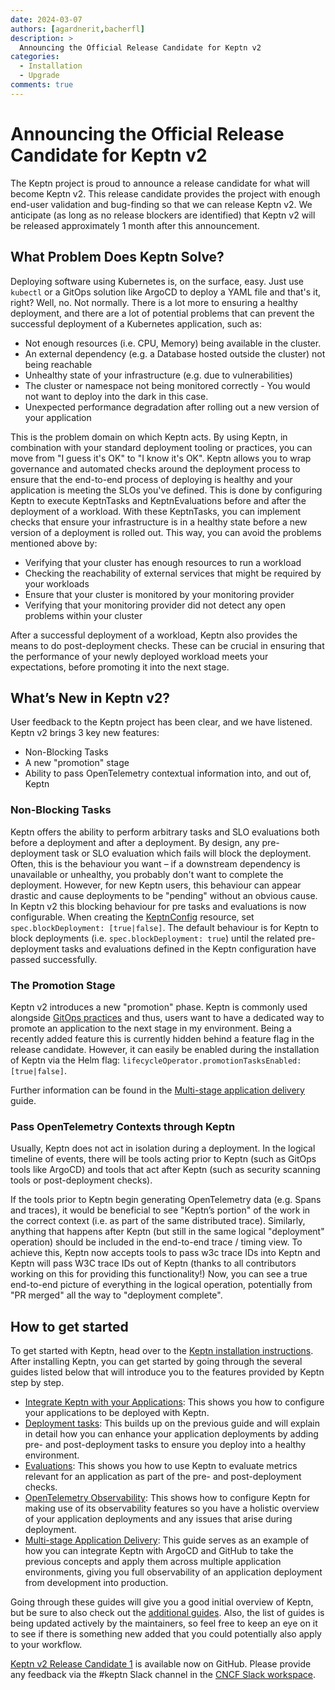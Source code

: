 ```yaml
---
date: 2024-03-07
authors: [agardnerit,bacherfl]
description: >
  Announcing the Official Release Candidate for Keptn v2
categories:
  - Installation
  - Upgrade
comments: true
---
```


# Announcing the Official Release Candidate for Keptn v2

The Keptn project is proud to announce a release candidate for what will become Keptn v2.
This release candidate provides the project with enough end-user validation
and bug-finding so that we can release Keptn v2.
We anticipate (as long as no release blockers are identified) that Keptn
v2 will be released approximately 1 month after this announcement.

<!-- more -->

## What Problem Does Keptn Solve?

Deploying software using Kubernetes is, on the surface, easy.
Just use `kubectl` or a GitOps solution like ArgoCD to deploy a YAML file and that's it, right?
Well, no.
Not normally.
There is a lot more to ensuring a healthy deployment,
and there are a lot of potential problems that can
prevent the successful deployment of a Kubernetes application, such as:

- Not enough resources (i.e. CPU, Memory) being available in the cluster.
- An external dependency (e.g. a Database hosted outside the cluster) not being reachable
- Unhealthy state of your infrastructure (e.g. due to vulnerabilities)
- The cluster or namespace not being monitored correctly - You would not want to deploy into the dark in this case.
- Unexpected performance degradation after rolling out a new version of your application

This is the problem domain on which Keptn acts.
By using Keptn, in combination with your standard deployment tooling or practices,
you can move from "I guess it's OK" to "I know it's OK".
Keptn allows you to wrap governance and automated checks around the deployment
process to ensure that the end-to-end process of deploying is
healthy and your application is meeting the SLOs you've defined.
This is done by configuring Keptn to execute KeptnTasks and
KeptnEvaluations before and after the deployment of a workload.
With these KeptnTasks, you can implement checks that ensure your
infrastructure is in a healthy state before a new version of a deployment is rolled out.
This way, you can avoid the problems mentioned above by:

- Verifying that your cluster has enough resources to run a workload
- Checking the reachability of external services that might be required by your workloads
- Ensure that your cluster is monitored by your monitoring provider
- Verifying that your monitoring provider did not detect any open problems within your cluster

After a successful deployment of a workload, Keptn also provides the means to do post-deployment checks.
These can be crucial in ensuring that the performance of your newly deployed workload meets your expectations,
before promoting it into the next stage.

## What’s New in Keptn v2?

User feedback to the Keptn project has been clear, and we have listened.
Keptn v2 brings 3 key new features:

- Non-Blocking Tasks
- A new "promotion" stage
- Ability to pass OpenTelemetry contextual information into, and out of, Keptn

### Non-Blocking Tasks

Keptn offers the ability to perform arbitrary tasks and SLO
evaluations both before a deployment and after a deployment.
By design, any pre-deployment task or SLO evaluation
which fails will block the deployment.
Often, this is the behaviour you want – if a downstream dependency is unavailable or unhealthy,
you probably don't want to complete the deployment.
However, for new Keptn users, this behaviour can appear drastic
and cause deployments to be "pending" without an obvious cause.
In Keptn v2 this blocking behaviour for pre tasks and evaluations is now configurable.
When creating the [KeptnConfig](https://keptn.sh/stable/docs/reference/crd-reference/config/) resource,
set `spec.blockDeployment: [true|false]`.
The default behaviour is for Keptn to block deployments (i.e. `spec.blockDeployment: true`)
until the related pre-deployment tasks and
evaluations defined in the Keptn configuration have passed successfully.

### The Promotion Stage

Keptn v2 introduces a new "promotion" phase.
Keptn is commonly used alongside [GitOps practices](https://opengitops.dev/) and thus,
users want to have a dedicated way to promote an application to the next stage in my environment.
Being a recently added feature this is currently hidden behind a feature flag in the release candidate.
However, it can easily be enabled during the installation
of Keptn via the Helm flag: `lifecycleOperator.promotionTasksEnabled: [true|false]`.

Further information can be found in the
[Multi-stage application delivery](https://keptn.sh/stable/docs/guides/multi-stage-application-delivery/)
guide.

### Pass OpenTelemetry Contexts through Keptn

Usually, Keptn does not act in isolation during a deployment.
In the logical timeline of events, there will be tools acting prior to
Keptn (such as GitOps tools like ArgoCD) and tools that act after
Keptn (such as security scanning tools or post-deployment checks).

If the tools prior to Keptn begin generating OpenTelemetry data (e.g. Spans and traces),
it would be beneficial to see "Keptn’s portion" of the work in the correct context
(i.e. as part of the same distributed trace).
Similarly, anything that happens after Keptn (but still in the same logical "deployment" operation)
should be included in the end-to-end trace / timing view.
To achieve this, Keptn now accepts tools to pass w3c trace IDs into Keptn
and Keptn will pass W3C trace IDs out of Keptn
(thanks to all contributors working on this for providing this functionality!)
Now, you can see a true end-to-end picture of everything in the logical operation,
potentially from "PR merged" all the way to "deployment complete".

## How to get started

To get started with Keptn, head over to the [Keptn installation instructions](https://keptn.sh/stable/docs/installation/).
After installing Keptn, you can get started by going through the several guides listed below that
will introduce you to the features provided by Keptn step by step.

- [Integrate Keptn with your Applications](https://keptn.sh/stable/docs/guides/integrate/):
This shows you how to configure your applications to be deployed with Keptn.
- [Deployment tasks](https://keptn.sh/stable/docs/guides/tasks/):
This builds up on the previous guide and will explain in detail how you can enhance your application
deployments by adding pre- and post-deployment tasks to ensure you deploy into a healthy environment.
- [Evaluations](https://keptn.sh/stable/docs/guides/evaluations/#annotate-the-workload-resource-for-workload-level-evaluations):
This shows you how to use Keptn to evaluate metrics relevant for an application as part of
the pre- and post-deployment checks.
- [OpenTelemetry Observability](https://keptn.sh/stable/docs/guides/otel/):
This shows how to configure Keptn for making use of its observability features so you
have a holistic overview of your application deployments and any issues that arise during deployment.
- [Multi-stage Application Delivery](https://keptn.sh/stable/docs/guides/multi-stage-application-delivery/):
This guide serves as an example of how you can integrate Keptn with ArgoCD and GitHub to
take the previous concepts and apply them across multiple application environments,
giving you full observability of an application deployment from development into production.

Going through these guides will give you a good initial overview of Keptn,
but be sure to also check out the [additional guides](https://keptn.sh/stable/docs/guides/).
Also, the list of guides is being updated actively by the maintainers,
so feel free to keep an eye on it to see if there is something new added that you could
potentially also apply to your workflow.

[Keptn v2 Release Candidate 1](https://github.com/keptn/lifecycle-toolkit/releases) is available now on GitHub.
Please provide any feedback via the #keptn Slack channel in the [CNCF Slack workspace](https://communityinviter.com/apps/cloud-native/cncf).
